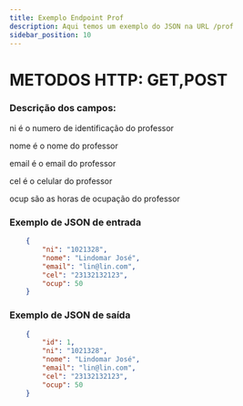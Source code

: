 ```yaml
---
title: Exemplo Endpoint Prof
description: Aqui temos um exemplo do JSON na URL /prof
sidebar_position: 10
---
```

# METODOS HTTP: GET,POST
### Descrição dos campos:

ni é o numero de identificação do professor

nome é o nome do professor

email é o email do professor

cel é o celular do professor

ocup são as horas de ocupação do professor

### Exemplo de JSON de entrada
```json    
    {
		"ni": "1021328",
		"nome": "Lindomar José",
		"email": "lin@lin.com",
		"cel": "23132132123",
		"ocup": 50
	}
```   
### Exemplo de JSON de saída
```json    
    {
		"id": 1,
		"ni": "1021328",
		"nome": "Lindomar José",
		"email": "lin@lin.com",
		"cel": "23132132123",
		"ocup": 50
	}
```    